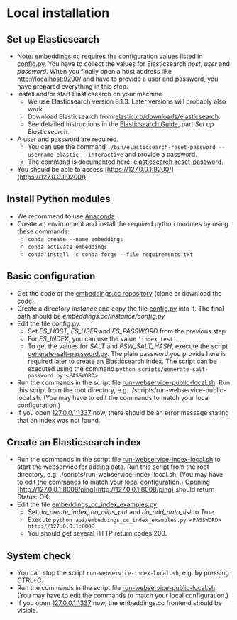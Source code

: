 # Local installation

## Set up Elasticsearch

- Note: embeddings.cc requires the configuration values listed in [config.py](../config.py).
  You have to collect the values for Elasticsearch *host*, *user* and *password*.
  When you finally open a host address like [http://localhost:9200/](http://localhost:9200/) and have to provide a user and password, you have prepared everything in this step.
- Install and/or start Elasticsearch on your machine
    - We use Elasticsearch version 8.1.3.
      Later versions will probably also work.
    - Download Elasticsearch from [elastic.co/downloads/elasticsearch](https://www.elastic.co/downloads/elasticsearch).
    - See detailed instructions in the [Elasticsearch Guide](https://www.elastic.co/guide/en/elasticsearch/reference/8.1/index.html), part *Set up Elasticsearch*.
- A user and password are required.
    - You can use the command `./bin/elasticsearch-reset-password --username elastic --interactive` and provide a password.
    - The command is documented here: [elasticsearch-reset-password](https://www.elastic.co/guide/en/elasticsearch/reference/8.1/reset-password.html).
- You should be able to access [https://127.0.0.1:9200/](https://127.0.0.1:9200/).

## Install Python modules

- We recommend to use [Anaconda](https://www.anaconda.com/).
- Create an environment and install the required python modules by using these commands:
    - `conda create --name embeddings`
    - `conda activate embeddings`
    - `conda install -c conda-forge --file requirements.txt`

## Basic configuration

- Get the code of the [embeddings.cc repository](https://github.com/dice-group/embeddings.cc) (clone or download the code).
- Create a directory *instance* and copy the file [config.py](../config.py) into it. The final path should be *embeddings.cc/instance/config.py*
- Edit the file config.py.
    - Set *ES_HOST*, *ES_USER* and *ES_PASSWORD* from the previous step.
    - For *ES_INDEX*, you can use the value `'index_test'`.
    - To get the values for *SALT* and *PSW_SALT_HASH*, execute the script [generate-salt-password.py](../scripts/generate-salt-password.py).
      The plain password you provide here is required later to create an Elasticsearch index. The script can be executed using the command `python scripts/generate-salt-password.py <PASSWORD>`
- Run the commands in the script file [run-webservice-public-local.sh](../scripts/run-webservice-public-local.sh).
  Run this script from the root directory, e.g. ./scripts/run-webservice-public-local.sh. 
  (You may have to edit the commands to match your local configuration.)
- If you open [127.0.0.1:1337](http://127.0.0.1:1337/) now, there should be an error message stating that an index was not found.

## Create an Elasticsearch index

- Run the commands in the script file [run-webservice-index-local.sh](../scripts/run-webservice-index-local.sh) to start the webservice for adding data.
  Run this script from the root directory, e.g. ./scripts/run-webservice-index-local.sh. 
  (You may have to edit the commands to match your local configuration.)
  Opening [http://127.0.0.1:8008/ping](http://127.0.0.1:8008/ping) should return Status: OK.
- Edit the file [embeddings_cc_index_examples.py](../api/embeddings_cc_index_examples.py)
    - Set *do_create_index*, *do_alias_put* and *do_add_data_list* to *True*.
    - Execute `python api/embeddings_cc_index_examples.py <PASSWORD> http://127.0.0.1:8008`
    - You should get several HTTP return codes 200.

## System check

- You can stop the script `run-webservice-index-local.sh`, e.g. by pressing CTRL+C.
- Run the commands in the script file [run-webservice-public-local.sh](../scripts/run-webservice-public-local.sh).
  (You may have to edit the commands to match your local configuration.)
- If you open [127.0.0.1:1337](http://127.0.0.1:1337/) now, the embeddings.cc frontend should be visible.
